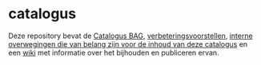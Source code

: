 # catalogus

Deze repository bevat de [Catalogus BAG](https://github.com/imbag/catalogus), [verbeteringsvoorstellen](https://github.com/imbag/catalogus/branches), [interne overwegingen die van belang zijn voor de inhoud van deze catalogus](https://github.com/imbag/catalogus/issues) en een [wiki](https://github.com/imbag/catalogus/wiki) met informatie over het bijhouden en publiceren ervan.

